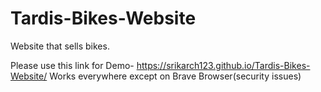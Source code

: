 # Tardis-Bikes-Website
Website that sells bikes.

Please use this link for Demo- https://srikarch123.github.io/Tardis-Bikes-Website/
Works everywhere except on Brave Browser(security issues)
